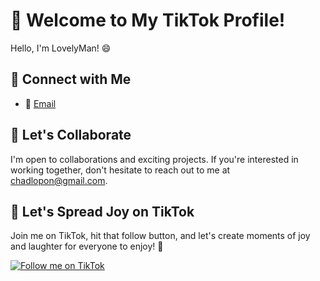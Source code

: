 # 👋 Welcome to My TikTok Profile!

Hello, I'm LovelyMan! 😄 

## 🔗 Connect with Me


- 💌 [Email](chadlopon@gmail.com)

## 📣 Let's Collaborate

I'm open to collaborations and exciting projects. If you're interested in working together, don't hesitate to reach out to me at [chadlopon@gmail.com](mailto:chadlopon@gmail.com).

## 🌈 Let's Spread Joy on TikTok

Join me on TikTok, hit that follow button, and let's create moments of joy and laughter for everyone to enjoy! 🎈

[![Follow me on TikTok](https://img.shields.io/badge/TikTok-Follow%20Me-red)](https://www.tiktok.com/@lovely_hanter)
